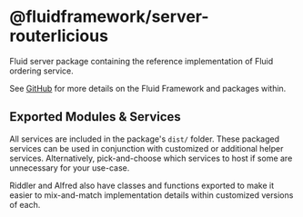 # @fluidframework/server-routerlicious

Fluid server package containing the reference implementation of Fluid ordering service.

See [GitHub](https://github.com/microsoft/FluidFramework) for more details on the Fluid Framework and packages within.

## Exported Modules & Services

All services are included in the package's `dist/` folder. These packaged services can be used in conjunction with customized or additional helper services. Alternatively, pick-and-choose which services to host if some are unnecessary for your use-case.

Riddler and Alfred also have classes and functions exported to make it easier to mix-and-match implementation details within customized versions of each.
